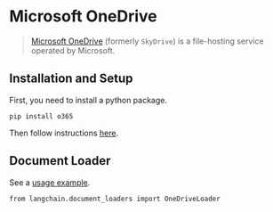 Microsoft OneDrive
==================

> [Microsoft OneDrive](https://en.wikipedia.org/wiki/OneDrive) (formerly `SkyDrive`) is a file-hosting service operated by Microsoft.

Installation and Setup[](#installation-and-setup "Direct link to Installation and Setup")
------------------------------------------------------------------------------------------

First, you need to install a python package.

    pip install o365

Then follow instructions [here](/docs/integrations/document_loaders/microsoft_onedrive.html).

Document Loader[](#document-loader "Direct link to Document Loader")
---------------------------------------------------------------------

See a [usage example](/docs/integrations/document_loaders/microsoft_onedrive).

    from langchain.document_loaders import OneDriveLoader